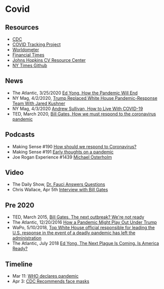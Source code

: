 # Covid

## Resources

- [CDC](https://www.cdc.gov/coronavirus/2019-ncov/index.html)
- [COVID Tracking Project](https://covidtracking.com/)
- [Worldometer](https://www.worldometers.info/coronavirus/)
- [Financial Times](https://www.ft.com/coronavirus-latest)
- [Johns Hopkins CV Resource Center](https://coronavirus.jhu.edu/)
- [NY Times Github](https://github.com/nytimes/covid-19-data)

## News

- The Atlantic, 3/25/2020 [Ed Yong, How the Pandemic Will End](https://www.theatlantic.com/health/archive/2020/03/how-will-coronavirus-end/608719/)
- NY Mag, 4/2/2020, [Trump Replaced White House Pandemic-Response Team With Jared Kushner](https://nymag.com/intelligencer/2020/04/trump-fired-pandemic-response-jared-kushner-coronavirus.html)
- NY Mag, 4/3/2020 [Andrew Sullivan, How to Live With COVID-19](https://nymag.com/intelligencer/2020/04/andrew-sullivan-how-to-live-with-the-coronavirus.html)
- TED, March 2020, [Bill Gates, How we must respond to the coronavirus pandemic](https://www.ted.com/talks/bill_gates_how_we_must_respond_to_the_coronavirus_pandemic)

## Podcasts

- Making Sense #190 [How should we respond to Coronavirus?](https://pca.st/ni3eruvn)
- Making Sense #191 [Early thoughts on a pandemic](https://pca.st/bf6w1oe6)
- Joe Rogan Experience #1439 [Michael Osterholm](https://pca.st/zswrawfv)

## Video

- The Daily Show, [Dr. Fauci Answers Questions](https://youtu.be/8A3jiM2FNR8)
- Chris Wallace, Apr 5th [Interview with Bill Gates](https://www.foxnews.com/politics/bill-gates-pandemic-is-nightmare-scenario-but-national-response-can-reduce-casualties)

## Pre 2020

- TED, March 2015, [Bill Gates, The next outbreak? We're not ready](https://www.ted.com/talks/bill_gates_the_next_outbreak_we_re_not_ready?language=en)
- The Atlantic, 12/20/2016 [How a Pandemic Might Play Out Under Trump](https://www.theatlantic.com/science/archive/2016/12/outbreaks-trump-disease-epidemic-ebola/511127/)
- WaPo, 5/10/2018, [Top White House official responsible for leading the U.S. response in the event of a deadly pandemic has left the administration](https://www.washingtonpost.com/news/to-your-health/wp/2018/05/10/top-white-house-official-in-charge-of-pandemic-response-exits-abruptly/)
- The Atlantic, July 2018 [Ed Yong, The Next Plague Is Coming. Is America Ready?](https://www.theatlantic.com/magazine/archive/2018/07/when-the-next-plague-hits/561734/)

## Timeline

- Mar 11: [WHO declares pandemic](https://www.npr.org/sections/goatsandsoda/2020/03/11/814474930/coronavirus-covid-19-is-now-officially-a-pandemic-who-says)
- Apr 3: [CDC Recommends face masks](https://www.cdc.gov/coronavirus/2019-ncov/prevent-getting-sick/cloth-face-cover.html)

